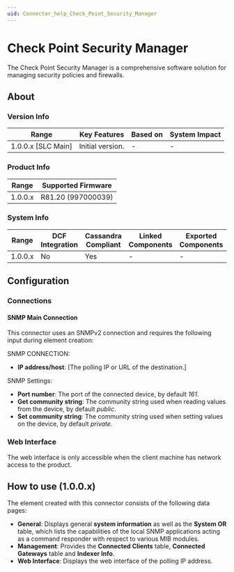 ```yaml
---
uid: Connector_help_Check_Point_Security_Manager
---
```


# Check Point Security Manager

The Check Point Security Manager is a comprehensive software solution for managing security policies and firewalls.

## About

### Version Info

| Range              | Key Features                                                                                      | Based on | System Impact |
|--------------------|---------------------------------------------------------------------------------------------------|----------|---------------|
| 1.0.0.x [SLC Main] | Initial version.                                                                                  | -        | -             |

### Product Info

| Range     | Supported Firmware     |
|-----------|------------------------|
| 1.0.0.x   | R81.20 (997000039)     |

### System Info

| Range   | DCF Integration | Cassandra Compliant | Linked Components | Exported Components |
|---------|-----------------|---------------------|-------------------|---------------------|
| 1.0.0.x | No              | Yes                 | -                 | -                   |

## Configuration

### Connections

#### SNMP Main Connection

This connector uses an SNMPv2 connection and requires the following input during element creation:

SNMP CONNECTION:

- **IP address/host**: [The polling IP or URL of the destination.]

SNMP Settings:

- **Port number**: The port of the connected device, by default *161*.
- **Get community string**: The community string used when reading values from the device, by default *public*.
- **Set community string**: The community string used when setting values on the device, by default *private*.

### Web Interface

The web interface is only accessible when the client machine has network access to the product.

## How to use (1.0.0.x)

The element created with this connector consists of the following data pages:

- **General**: Displays general **system information** as well as the **System OR** table, which lists the capabilities of the local SNMP applications acting as a command responder with respect to various MIB modules.
- **Management**: Provides the **Connected Clients** table, **Connected Gateways** table and **Indexer Info**.
- **Web Interface**: Displays the web interface of the polling IP address.